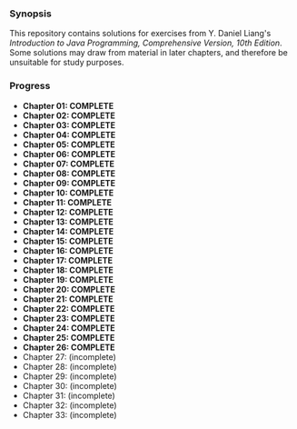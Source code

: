 ### Synopsis
This repository contains solutions for exercises from Y. Daniel Liang's *Introduction to Java Programming, Comprehensive Version, 10th Edition*. Some solutions may draw from material in later chapters, and therefore be unsuitable for study purposes.

### Progress
- __Chapter 01: COMPLETE__
- __Chapter 02: COMPLETE__
- __Chapter 03: COMPLETE__
- __Chapter 04: COMPLETE__
- __Chapter 05: COMPLETE__
- __Chapter 06: COMPLETE__
- __Chapter 07: COMPLETE__
- __Chapter 08: COMPLETE__
- __Chapter 09: COMPLETE__
- __Chapter 10: COMPLETE__
- __Chapter 11: COMPLETE__
- __Chapter 12: COMPLETE__
- __Chapter 13: COMPLETE__
- __Chapter 14: COMPLETE__
- __Chapter 15: COMPLETE__
- __Chapter 16: COMPLETE__
- __Chapter 17: COMPLETE__
- __Chapter 18: COMPLETE__
- __Chapter 19: COMPLETE__
- __Chapter 20: COMPLETE__
- __Chapter 21: COMPLETE__
- __Chapter 22: COMPLETE__
- __Chapter 23: COMPLETE__
- __Chapter 24: COMPLETE__
- __Chapter 25: COMPLETE__
- __Chapter 26: COMPLETE__
- Chapter 27: (incomplete)
- Chapter 28: (incomplete)
- Chapter 29: (incomplete)
- Chapter 30: (incomplete)
- Chapter 31: (incomplete)
- Chapter 32: (incomplete)
- Chapter 33: (incomplete)
